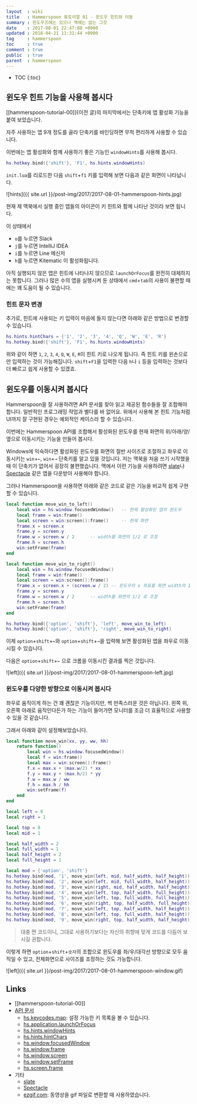 ```yaml
---
layout  : wiki
title   : Hammerspoon 튜토리얼 01 - 윈도우 힌트와 이동
summary : 윈도우즈에는 있으나 맥에는 없는 그것
date    : 2017-08-01 22:47:08 +0900
updated : 2018-04-21 11:31:44 +0900
tag     : hammerspoon
toc     : true
comment : true
public  : true
parent  : hammerspoon
---
```

* TOC
{:toc}

## 윈도우 힌트 기능을 사용해 봅시다

[[hammerspoon-tutorial-00]]{이전 글}의 마지막에서는 단축키에 앱 활성화 기능을 붙여 보았습니다.  

자주 사용하는 앱 9개 정도를 골라 단축키를 바인딩하면 무척 편리하게 사용할 수 있습니다.

이번에는 앱 활성화와 함께 사용하기 좋은 기능인 `windowHints`를 사용해 봅시다.

```lua
hs.hotkey.bind({'shift'}, 'F1', hs.hints.windowHints)
```

`init.lua`를 리로드한 다음 `shift`+`f1` 키를 입력해 보면 다음과 같은 화면이 나타납니다.

![hints]({{ site.url }}/post-img/2017/2017-08-01-hammerspoon-hints.jpg)

현재 제 맥북에서 실행 중인 앱들의 아이콘이 키 힌트와 함께 나타난 것이라 보면 됩니다.

이 상태에서
* `o`를 누르면 Slack
* `j`를 누르면 IntelliJ IDEA
* `i`를 누르면 Line 메신저
* `h`를 누르면 Kitematic
이 활성화됩니다.

아직 실행되지 않은 앱은 힌트에 나타나지 않으므로 `launchOrFocus`를 완전히 대체하지는 못합니다. 그러나 많은 수의 앱을 실행시켜 둔 상태에서 `cmd`+`tab`의 사용이 불편할 때에는 꽤 도움이 될 수 있습니다.

### 힌트 문자 변경

추가로, 힌트에 사용되는 키 입력이 마음에 들지 않는다면 아래와 같은 방법으로 변경할 수 있습니다.

```lua
hs.hints.hintChars = {'1', '2', '3', '4', 'Q', 'W', 'E', 'R'}
hs.hotkey.bind({'shift'}, 'F1', hs.hints.windowHints)
```

위와 같이 하면 `1`, `2`, `3`, `4`, `Q`, `W`, `E`, `R`이 힌트 키로 나오게 됩니다. 즉 힌트 키를 왼손으로만 입력하는 것이 가능해집니다. `shift`+`F1`을 입력한 다음 `h`나 `i` 등을 입력하는 것보다 더 빠르고 쉽게 사용할 수 있겠죠.

## 윈도우를 이동시켜 봅시다

Hammerspoon을 잘 사용하려면 API 문서를 찾아 읽고 제공된 함수들을 잘 조합해야 합니다. 일반적인 프로그래밍 작업과 별다를 바 없어요. 위에서 사용해 본 힌트 기능처럼 UI까지 잘 구현된 경우는 예외적인 케이스라 할 수 있습니다.

이번에는 Hammerspoon API를 조합해서 활성화된 윈도우를 현재 화면의 위/아래/양/옆으로 이동시키는 기능을 만들어 봅시다.

Windows에 익숙하다면 활성화된 윈도우를 화면의 절반 사이즈로 조절하고 좌우로 이동시키는 `win`+`←`, `win`+`→` 단축키를 알고 있을 것입니다. 저는 맥북을 처음 쓰기 시작했을 때 이 단축키가 없어서 굉장히 불편했습니다. 맥에서 이런 기능을 사용하려면 [slate](https://github.com/jigish/slate)나 [Spectacle](https://www.spectacleapp.com/) 같은 앱을 다운받아 사용해야 합니다.

그러나 Hammerspoon을 사용하면 아래와 같은 코드로 같은 기능을 비교적 쉽게 구현할 수 있습니다.

```lua
local function move_win_to_left()
    local win = hs.window.focusedWindow()   -- 현재 활성화된 앱의 윈도우
    local frame = win:frame()
    local screen = win:screen():frame()     -- 현재 화면
    frame.x = screen.x
    frame.y = screen.y
    frame.w = screen.w / 2      -- width를 화면의 1/2 로 조정
    frame.h = screen.h
    win:setFrame(frame)
end

local function move_win_to_right()
    local win = hs.window.focusedWindow()
    local frame = win:frame()
    local screen = win:screen():frame()
    frame.x = screen.x + (screen.w / 2) -- 윈도우의 x 좌표를 화면 width의 1/2 로 조정
    frame.y = screen.y
    frame.w = screen.w / 2      -- width를 화면의 1/2 로 조정
    frame.h = screen.h
    win:setFrame(frame)
end

hs.hotkey.bind({'option', 'shift'}, 'left', move_win_to_left)
hs.hotkey.bind({'option', 'shift'}, 'right', move_win_to_right)
```

이제 `option`+`shift`+`←`와 `option`+`shift`+`→`을 입력해 보면 활성화된 앱을 좌우로 이동시킬 수 있습니다.

다음은 `option`+`shift`+`←` 으로 크롬을 이동시킨 결과를 찍은 것입니다.

![left]({{ site.url }}/post-img/2017/2017-08-01-hammerspoon-left.jpg)

### 윈도우를 다양한 방향으로 이동시켜 봅시다

좌우로 움직이게 하는 건 꽤 괜찮은 기능이지만, 썩 만족스러운 것은 아닙니다. 왼쪽 위, 오른쪽 아래로 움직인다든가 하는 기능이 들어가면 모니터를 조금 더 효율적으로 사용할 수 있을 것 같습니다.

그래서 아래와 같이 설정해보았습니다.

```lua
local function move_win(xx, yy, ww, hh)
    return function()
        local win = hs.window.focusedWindow()
        local f = win:frame()
        local max = win:screen():frame()
        f.x = max.x + (max.w/2) * xx
        f.y = max.y + (max.h/2) * yy
        f.w = max.w / ww
        f.h = max.h / hh
        win:setFrame(f)
    end
end

local left = 0
local right = 1

local top = 0
local mid = 1

local half_width = 2
local full_width = 1
local half_height = 2
local full_height = 1

local mod = {'option', 'shift'}
hs.hotkey.bind(mod, '1', move_win(left, mid, half_width, half_height))
hs.hotkey.bind(mod, '2', move_win(left, mid, full_width, half_height))
hs.hotkey.bind(mod, '3', move_win(right, mid, half_width, half_height))
hs.hotkey.bind(mod, '4', move_win(left, top, half_width, full_height))
hs.hotkey.bind(mod, '5', move_win(left, top, full_width, full_height))
hs.hotkey.bind(mod, '6', move_win(right, top, half_width, full_height))
hs.hotkey.bind(mod, '7', move_win(left, top, half_width, half_height))
hs.hotkey.bind(mod, '8', move_win(left, top, full_width, half_height))
hs.hotkey.bind(mod, '9', move_win(right, top, half_width, half_height))
```
> 대충 짠 코드이니, 그대로 사용하기보다는 자신의 취향에 맞게 코드를 다듬어 보시길 권합니다.

이렇게 하면 `option`+`shift`+`숫자`의 조합으로 윈도우를 좌/우/대각선 방향으로 모두 움직일 수 있고, 전체화면으로 사이즈를 조정하는 것도 가능합니다.

![left]({{ site.url }}/post-img/2017/2017-08-01-hammerspoon-window.gif)

## Links

* [[hammerspoon-tutorial-00]]
* [API 문서](http://www.hammerspoon.org/docs/index.html)
    * [hs.keycodes.map](http://www.hammerspoon.org/docs/hs.keycodes.html#map): 설정 가능한 키 목록을 볼 수 있습니다.
    * [hs.application.launchOrFocus](http://www.hammerspoon.org/docs/hs.application.html#launchOrFocus)
    * [hs.hints.windowHints](http://www.hammerspoon.org/docs/hs.hints.html#windowHints)
    * [hs.hints.hintChars](http://www.hammerspoon.org/docs/hs.hints.html#hintChars)
    * [hs.window.focusedWindow](http://www.hammerspoon.org/docs/hs.window.html#focusedWindow)
    * [hs.window.frame](http://www.hammerspoon.org/docs/hs.window.html#frame)
    * [hs.window.screen](http://www.hammerspoon.org/docs/hs.window.html#screen)
    * [hs.window.setFrame](http://www.hammerspoon.org/docs/hs.window.html#setFrame)
    * [hs.screen.frame](http://www.hammerspoon.org/docs/hs.screen.html#frame)
* 기타
    * [slate](https://github.com/jigish/slate)
    * [Spectacle](https://www.spectacleapp.com/)
    * [ezgif.com](https://ezgif.com/): 동영상을 gif 파일로 변환할 때 사용하였습니다.
